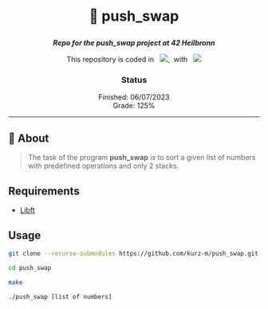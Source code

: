 <h1 align="center">
    <p>
        📓 push_swap
    </p>
</h1>

<p align="center">
    <b><i>Repo for the push_swap project at 42 Heilbronn</i></b>
</p>

<p align="center">
    This repository is coded in&nbsp&nbsp
    <a href="https://skillicons.dev">
        <img src="https://skillicons.dev/icons?i=c" />
    </a>
     &nbsp&nbspwith&nbsp&nbsp
    <a href="https://skillicons.dev">
        <img src="https://skillicons.dev/icons?i=neovim" />
    </a>
</p>

<h3 align="center">
    Status
</h3>

<p align="center">
    Finished: 06/07/2023<br>
    Grade: 125%
</p>

---

## 💾 About
> The task of the program __push_swap__ is to sort a given list of numbers with predefined operations and only 2 stacks.

## Requirements
* [Libft](https://github.com/kurz-m/Libft)

## Usage

```bash
git clone --recurse-submodules https://github.com/kurz-m/push_swap.git
```

```bash
cd push_swap
```
```bash
make
```
```bash
./push_swap [list of numbers]
```
